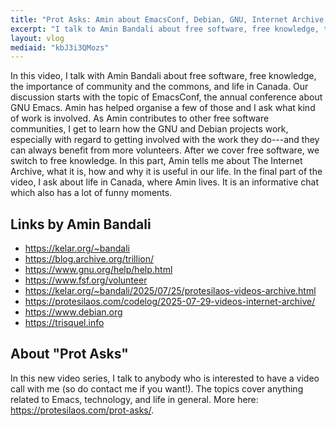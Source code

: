 ```yaml
---
title: "Prot Asks: Amin about EmacsConf, Debian, GNU, Internet Archive, and Canada"
excerpt: "I talk to Amin Bandali about free software, free knowledge, the importance of community and the commons, and life in Canada."
layout: vlog
mediaid: "kbJ3i3QMozs"
---
```


In this video, I talk with Amin Bandali about free software, free
knowledge, the importance of community and the commons, and life in
Canada. Our discussion starts with the topic of EmacsConf, the annual
conference about GNU Emacs. Amin has helped organise a few of those
and I ask what kind of work is involved. As Amin contributes to other
free software communities, I get to learn how the GNU and Debian
projects work, especially with regard to getting involved with the
work they do---and they can always benefit from more volunteers. After
we cover free software, we switch to free knowledge. In this part,
Amin tells me about The Internet Archive, what it is, how and why it
is useful in our life. In the final part of the video, I ask about
life in Canada, where Amin lives. It is an informative chat which also
has a lot of funny moments.

## Links by Amin Bandali

- <https://kelar.org/~bandali>
- <https://blog.archive.org/trillion/>
- <https://www.gnu.org/help/help.html>
- <https://www.fsf.org/volunteer>
- <https://kelar.org/~bandali/2025/07/25/protesilaos-videos-archive.html>
- <https://protesilaos.com/codelog/2025-07-29-videos-internet-archive/>
- <https://www.debian.org>
- <https://trisquel.info>

## About "Prot Asks"

In this new video series, I talk to anybody who is interested to have
a video call with me (so do contact me if you want!). The topics cover
anything related to Emacs, technology, and life in general. More here:
<https://protesilaos.com/prot-asks/>.
